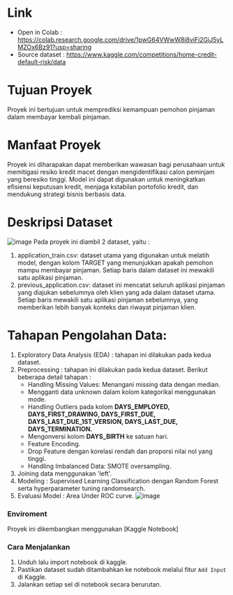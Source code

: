 # **Link**
  - Open in Colab  : https://colab.research.google.com/drive/1pwG64VWwW8i8viFi2GiJ5yLMZOx6Bz91?usp=sharing
  - Source dataset : https://www.kaggle.com/competitions/home-credit-default-risk/data

# **Tujuan Proyek**
Proyek ini bertujuan untuk memprediksi kemampuan pemohon pinjaman dalam membayar kembali pinjaman.

# **Manfaat Proyek**
Proyek ini diharapakan dapat memberikan wawasan bagi perusahaan untuk memitigasi resiko kredit macet dengan mengidentifikasi calon peminjam yang beresiko tinggi. Model ini dapat digunakan untuk meningkatkan efisiensi keputusan kredit, menjaga kstabilan portofolio kredit, dan mendukung strategi bisnis berbasis data.

# **Deskripsi Dataset**
![image](https://github.com/user-attachments/assets/143a8f9b-ddca-49e9-bf31-83019c614251)
Pada proyek ini diambil 2 dataset, yaitu :
1. application_train.csv: dataset utama yang digunakan untuk melatih model, dengan kolom TARGET yang menunjukkan apakah pemohon mampu membayar pinjaman. Setiap baris dalam dataset ini mewakili satu aplikasi pinjaman.
2. previous_application.csv: dataset ini mencatat seluruh aplikasi pinjaman yang diajukan sebelumnya oleh klien yang ada dalam dataset utama. Setiap baris mewakili satu aplikasi pinjaman sebelumnya, yang memberikan lebih banyak konteks dan riwayat pinjaman klien.

# **Tahapan Pengolahan Data**:
1. Exploratory Data Analysis (EDA) : tahapan ini dilakukan pada kedua dataset.
2. Preprocessing : tahapan ini dilakukan pada kedua dataset. Berikut beberapa detail tahapan :
   * Handling Missing Values: Menangani missing data dengan median.
   * Mengganti data unknown dalam kolom kategorikal menggunakan mode.
   * Handling Outliers pada kolom **DAYS_EMPLOYED, DAYS_FIRST_DRAWING, DAYS_FIRST_DUE, DAYS_LAST_DUE_1ST_VERSION, DAYS_LAST_DUE, DAYS_TERMINATION.**
   * Mengonversi kolom **DAYS_BIRTH** ke satuan hari.
   * Feature Encoding.
   * Drop Feature dengan korelasi rendah dan proporsi nilai nol yang tinggi.
   * Handling Imbalanced Data: SMOTE oversampling.
3. Joining data menggunakan 'left'.
4. Modeling : Supervised Learning Classification dengan Random Forest serta hyperparameter tuning randomsearch.
5. Evaluasi Model : Area Under ROC curve.
![image](https://github.com/user-attachments/assets/e3ac2f33-326f-4b4e-8c94-c643db5e1b67)

### Enviroment 
Proyek ini dikembangkan menggunakan [Kaggle Notebook]

### Cara Menjalankan
1. Unduh lalu import notebook di kaggle.
2. Pastikan dataset sudah ditambahkan ke notebook melalui fitur `Add Input` di Kaggle.
4. Jalankan setiap sel di notebook secara berurutan.
